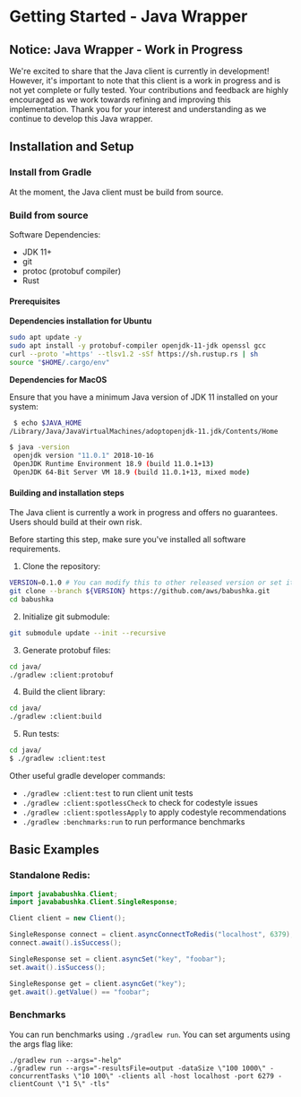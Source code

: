 # Getting Started - Java Wrapper

## Notice: Java Wrapper - Work in Progress

We're excited to share that the Java client is currently in development! However, it's important to note that this client 
is a work in progress and is not yet complete or fully tested. Your contributions and feedback are highly encouraged as 
we work towards refining and improving this implementation. Thank you for your interest and understanding as we continue 
to develop this Java wrapper.

## Installation and Setup

### Install from Gradle

At the moment, the Java client must be build from source. 

### Build from source

Software Dependencies:

- JDK 11+
- git
- protoc (protobuf compiler)
- Rust

#### Prerequisites

**Dependencies installation for Ubuntu**
```bash
sudo apt update -y
sudo apt install -y protobuf-compiler openjdk-11-jdk openssl gcc
curl --proto '=https' --tlsv1.2 -sSf https://sh.rustup.rs | sh
source "$HOME/.cargo/env"
```

**Dependencies for MacOS**

Ensure that you have a minimum Java version of JDK 11 installed on your system:
```bash
 $ echo $JAVA_HOME
/Library/Java/JavaVirtualMachines/adoptopenjdk-11.jdk/Contents/Home

$ java -version
 openjdk version "11.0.1" 2018-10-16
 OpenJDK Runtime Environment 18.9 (build 11.0.1+13)
 OpenJDK 64-Bit Server VM 18.9 (build 11.0.1+13, mixed mode)
```

#### Building and installation steps
The Java client is currently a work in progress and offers no guarantees.  Users should build at their own risk.      

Before starting this step, make sure you've installed all software requirements.
1. Clone the repository:
```bash
VERSION=0.1.0 # You can modify this to other released version or set it to "main" to get the unstable branch
git clone --branch ${VERSION} https://github.com/aws/babushka.git
cd babushka
```
2. Initialize git submodule:
```bash
git submodule update --init --recursive
```
3. Generate protobuf files:
```bash
cd java/
./gradlew :client:protobuf
```
4. Build the client library:
```bash
cd java/
./gradlew :client:build
```
5. Run tests:
```bash
cd java/
$ ./gradlew :client:test
```

Other useful gradle developer commands: 
* `./gradlew :client:test` to run client unit tests
* `./gradlew :client:spotlessCheck` to check for codestyle issues
* `./gradlew :client:spotlessApply` to apply codestyle recommendations
* `./gradlew :benchmarks:run` to run performance benchmarks

## Basic Examples

### Standalone Redis:

```java
import javababushka.Client;
import javababushka.Client.SingleResponse;

Client client = new Client();

SingleResponse connect = client.asyncConnectToRedis("localhost", 6379);
connect.await().isSuccess();

SingleResponse set = client.asyncSet("key", "foobar");
set.await().isSuccess();

SingleResponse get = client.asyncGet("key");
get.await().getValue() == "foobar";
```

### Benchmarks

You can run benchmarks using `./gradlew run`. You can set arguments using the args flag like:

```shell
./gradlew run --args="-help"
./gradlew run --args="-resultsFile=output -dataSize \"100 1000\" -concurrentTasks \"10 100\" -clients all -host localhost -port 6279 -clientCount \"1 5\" -tls"
```
